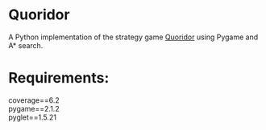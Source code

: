 # Quoridor
A Python implementation of the strategy game [Quoridor](https://en.wikipedia.org/wiki/Quoridor) using Pygame and A* search.

# Requirements:
coverage==6.2 <br />
pygame==2.1.2 <br />
pyglet==1.5.21
